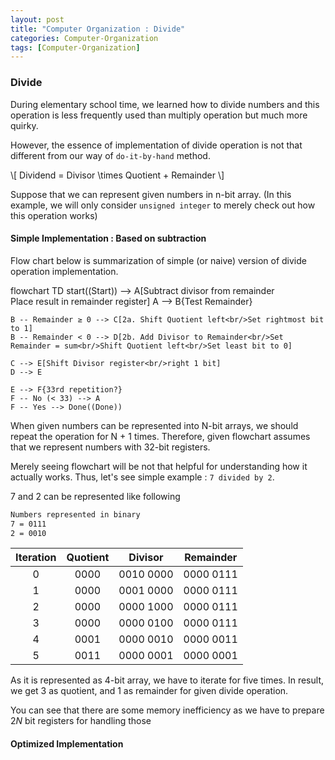 ```yaml
---
layout: post
title: "Computer Organization : Divide"
categories: Computer-Organization
tags: [Computer-Organization]
---
```

### Divide
During elementary school time, we learned how to divide numbers and this operation is less frequently used than multiply operation but much more quirky.

However, the essence of implementation of divide operation is not that different from our way of `do-it-by-hand` method.

<div>
  \[ Dividend = Divisor \times Quotient + Remainder \]
</div>

Suppose that we can represent given numbers in n-bit array. 
(In this example, we will only consider `unsigned integer` to merely check out how this operation works)

#### Simple Implementation : Based on subtraction
Flow chart below is summarization of simple (or naive) version of divide operation implementation.

<div class="mermaid">
flowchart TD
    start((Start)) --> A[Subtract divisor from remainder<br/>Place result in remainder register]
    A --> B{Test Remainder}
    
    B -- Remainder ≥ 0 --> C[2a. Shift Quotient left<br/>Set rightmost bit to 1]
    B -- Remainder < 0 --> D[2b. Add Divisor to Remainder<br/>Set Remainder = sum<br/>Shift Quotient left<br/>Set least bit to 0]
    
    C --> E[Shift Divisor register<br/>right 1 bit]
    D --> E
    
    E --> F{33rd repetition?}
    F -- No (< 33) --> A
    F -- Yes --> Done((Done))
</div>

When given numbers can be represented into N-bit arrays, we should repeat the operation for N + 1 times. Therefore, given flowchart assumes that we represent numbers with 32-bit registers.

Merely seeing flowchart will be not that helpful for understanding how it actually works.
Thus, let's see simple example : `7 divided by 2`.

7 and 2 can be represented like following

```markdown
Numbers represented in binary
7 = 0111
2 = 0010
```

| Iteration | Quotient |  Divisor  | Remainder |
| :-------: | :------: | :-------: | :-------: |
|     0     |   0000   | 0010 0000 | 0000 0111 |
|     1     |   0000   | 0001 0000 | 0000 0111 |
|     2     |   0000   | 0000 1000 | 0000 0111 |
|     3     |   0000   | 0000 0100 | 0000 0111 |
|     4     |   0001   | 0000 0010 | 0000 0011 |
|     5     |   0011   | 0000 0001 | 0000 0001 |

As it is represented as 4-bit array, we have to iterate for five times. In result, we get 3 as quotient, and 1 as remainder for given divide operation.

You can see that there are some memory inefficiency as we have to prepare $2N$ bit registers for handling those

#### Optimized Implementation
